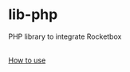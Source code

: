 lib-php
=======

PHP library to integrate Rocketbox

<br/>
<a href="https://rocketbox.io/docs">How to use</a>
<br/><br/>